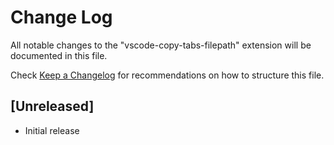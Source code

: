 # Change Log

All notable changes to the "vscode-copy-tabs-filepath" extension will be documented in this file.

Check [Keep a Changelog](http://keepachangelog.com/) for recommendations on how to structure this file.

## [Unreleased]

- Initial release